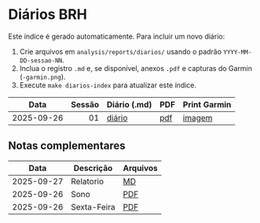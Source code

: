 # Diários BRH

Este índice é gerado automaticamente. Para incluir um novo diário:
1. Crie arquivos em `analysis/reports/diarios/` usando o padrão `YYYY-MM-DD-sessao-NN`.
2. Inclua o registro `.md` e, se disponível, anexos `.pdf` e capturas do Garmin (`-garmin.png`).
3. Execute `make diarios-index` para atualizar este índice.

| Data | Sessão | Diário (.md) | PDF | Print Garmin |
|---|---:|---|---|---|
| 2025-09-26 | 01 | [diário](/analysis/reports/diarios/2025-09-26-sessao-01.md) | [pdf](/analysis/reports/diarios/2025-09-26-sessao-01.pdf) | [imagem](/analysis/reports/diarios/2025-09-26-sessao-01-garmin.png) |

## Notas complementares

| Data | Descrição | Arquivos |
|---|---|---|
| 2025-09-27 | Relatorio | [MD](/analysis/reports/diarios/2025-09-27-relatorio.md) |
| 2025-09-26 | Sono | [PDF](/analysis/reports/diarios/2025-09-26-sono.pdf) |
| 2025-09-26 | Sexta-Feira | [PDF](/analysis/reports/diarios/2025-09-26-sexta-feira.pdf) |
